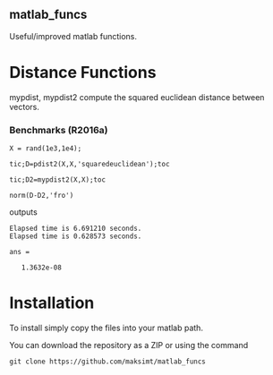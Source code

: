 ## matlab_funcs

Useful/improved matlab functions.


# Distance Functions
mypdist, mypdist2 compute the squared euclidean distance between vectors.

### Benchmarks (R2016a)
```
X = rand(1e3,1e4);

tic;D=pdist2(X,X,'squaredeuclidean');toc

tic;D2=mypdist2(X,X);toc

norm(D-D2,'fro')
```

outputs

```
Elapsed time is 6.691210 seconds.
Elapsed time is 0.628573 seconds.

ans =

   1.3632e-08
```

# Installation
To install simply copy the files into your matlab path.

You can download the repository as a ZIP or using the command 

`git clone https://github.com/maksimt/matlab_funcs`
